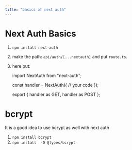 ```yaml
---
title: "basics of next auth"
---
```




# Next Auth Basics

1. `npm install next-auth`
2. make the path: `api/auth/[...nextauth]` and put `route.ts`.
3. here put:

    import NextAuth from "next-auth";

    const handler = NextAuth({
        // your code
    });

    export { handler as GET, handler as POST };
  
# bcrypt

It is a good idea to use bcrypt as well with next auth

1. `npm install bcrypt`
2. `npm install  -D @types/bcrypt`